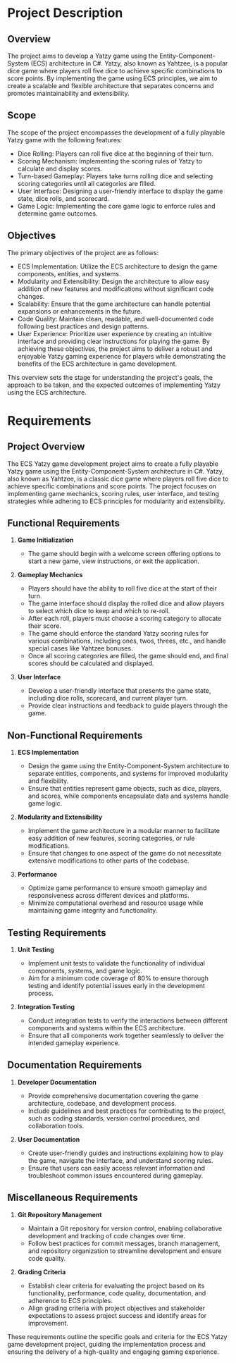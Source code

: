 # Project Description
## Overview
The project aims to develop a Yatzy game using the Entity-Component-System (ECS) architecture in C#. Yatzy, also known as Yahtzee, is a popular dice game where players roll five dice to achieve specific combinations to score points. By implementing the game using ECS principles, we aim to create a scalable and flexible architecture that separates concerns and promotes maintainability and extensibility.

## Scope
The scope of the project encompasses the development of a fully playable Yatzy game with the following features:

   - Dice Rolling: Players can roll five dice at the beginning of their turn.
   - Scoring Mechanism: Implementing the scoring rules of Yatzy to calculate and display scores.
   - Turn-based Gameplay: Players take turns rolling dice and selecting scoring categories until all categories are filled.
   - User Interface: Designing a user-friendly interface to display the game state, dice rolls, and scorecard.
   - Game Logic: Implementing the core game logic to enforce rules and determine game outcomes.
## Objectives
The primary objectives of the project are as follows:

- ECS Implementation: Utilize the ECS architecture to design the game components, entities, and systems.
- Modularity and Extensibility: Design the architecture to allow easy addition of new features and modifications without significant code changes.
- Scalability: Ensure that the game architecture can handle potential expansions or enhancements in the future.
- Code Quality: Maintain clean, readable, and well-documented code following best practices and design patterns.
- User Experience: Prioritize user experience by creating an intuitive interface and providing clear instructions for playing the game.
By achieving these objectives, the project aims to deliver a robust and enjoyable Yatzy gaming experience for players while demonstrating the benefits of the ECS architecture in game development.

This overview sets the stage for understanding the project's goals, the approach to be taken, and the expected outcomes of implementing Yatzy using the ECS architecture.

# Requirements

## Project Overview

The ECS Yatzy game development project aims to create a fully playable Yatzy game using the Entity-Component-System architecture in C#. Yatzy, also known as Yahtzee, is a classic dice game where players roll five dice to achieve specific combinations and score points. The project focuses on implementing game mechanics, scoring rules, user interface, and testing strategies while adhering to ECS principles for modularity and extensibility.

## Functional Requirements

1. **Game Initialization**
   - The game should begin with a welcome screen offering options to start a new game, view instructions, or exit the application.

2. **Gameplay Mechanics**
   - Players should have the ability to roll five dice at the start of their turn.
   - The game interface should display the rolled dice and allow players to select which dice to keep and which to re-roll.
   - After each roll, players must choose a scoring category to allocate their score.
   - The game should enforce the standard Yatzy scoring rules for various combinations, including ones, twos, threes, etc., and handle special cases like Yahtzee bonuses.
   - Once all scoring categories are filled, the game should end, and final scores should be calculated and displayed.

3. **User Interface**
   - Develop a user-friendly interface that presents the game state, including dice rolls, scorecard, and current player turn.
   - Provide clear instructions and feedback to guide players through the game.

## Non-Functional Requirements

1. **ECS Implementation**
   - Design the game using the Entity-Component-System architecture to separate entities, components, and systems for improved modularity and flexibility.
   - Ensure that entities represent game objects, such as dice, players, and scores, while components encapsulate data and systems handle game logic.

2. **Modularity and Extensibility**
   - Implement the game architecture in a modular manner to facilitate easy addition of new features, scoring categories, or rule modifications.
   - Ensure that changes to one aspect of the game do not necessitate extensive modifications to other parts of the codebase.

3. **Performance**
   - Optimize game performance to ensure smooth gameplay and responsiveness across different devices and platforms.
   - Minimize computational overhead and resource usage while maintaining game integrity and functionality.

## Testing Requirements

1. **Unit Testing**
   - Implement unit tests to validate the functionality of individual components, systems, and game logic.
   - Aim for a minimum code coverage of 80% to ensure thorough testing and identify potential issues early in the development process.

2. **Integration Testing**
   - Conduct integration tests to verify the interactions between different components and systems within the ECS architecture.
   - Ensure that all components work together seamlessly to deliver the intended gameplay experience.

## Documentation Requirements

1. **Developer Documentation**
   - Provide comprehensive documentation covering the game architecture, codebase, and development process.
   - Include guidelines and best practices for contributing to the project, such as coding standards, version control procedures, and collaboration tools.

2. **User Documentation**
   - Create user-friendly guides and instructions explaining how to play the game, navigate the interface, and understand scoring rules.
   - Ensure that users can easily access relevant information and troubleshoot common issues encountered during gameplay.

## Miscellaneous Requirements

1. **Git Repository Management**
   - Maintain a Git repository for version control, enabling collaborative development and tracking of code changes over time.
   - Follow best practices for commit messages, branch management, and repository organization to streamline development and ensure code quality.

2. **Grading Criteria**
   - Establish clear criteria for evaluating the project based on its functionality, performance, code quality, documentation, and adherence to ECS principles.
   - Align grading criteria with project objectives and stakeholder expectations to assess project success and identify areas for improvement.

These requirements outline the specific goals and criteria for the ECS Yatzy game development project, guiding the implementation process and ensuring the delivery of a high-quality and engaging gaming experience.

